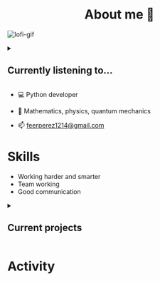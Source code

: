 <div style="text-align: center">
  <h1>About me 💭</h1>
</div>

![lofi-gif](https://media.giphy.com/media/v1.Y2lkPTc5MGI3NjExYXp3NzQ3NGx3cWhlMWZpcjViMWE2NWNoZm9qZHdmMG8yeXBzZWxqZCZlcD12MV9naWZzX3NlYXJjaCZjdD1n/RgZFvGuI4OxLjuSvRF/giphy.gif)

<details>

<summary><h2>Currently listening to...</h2></summary>

[![spotify-github-profile](https://spotify-github-profile.kittinanx.com/api/view?uid=wxy3fzoxc2wmnxmvua31vnb7w&cover_image=true&theme=novatorem&show_offline=true&background_color=121212&interchange=false&bar_color=53b14f&bar_color_cover=false)](https://spotify-github-profile.kittinanx.com/api/view?uid=wxy3fzoxc2wmnxmvua31vnb7w&redirect=true)

</details>

- 💻 Python developer

- 📖 Mathematics, physics, quantum mechanics

- 📫 feerperez1214@gmail.com

# Skills

- Working harder and smarter
- Team working
- Good communication

<details>
<summary><h2> Current projects </h2></summary>

[![ReadMe Card](https://github-readme-stats.vercel.app/api/pin/?username=code1O&repo=scorpion)](https://github.com/code1O/scorpion)
[![ReadMe Card](https://github-readme-stats.vercel.app/api/pin/?username=code1O&repo=ai_automat)](https://github.com/code1O/ai_automat)

<table>
  <thead align="center">
    <tr border: none;>
      <td><b>📘 Project</b></td>
      <td><b>⭐ Stars</b></td>
      <td><b>🤝 Forks</b></td>
      <td><b>💻 Commits </b></td>
    </tr>
  </thead>
  <tbody>
    <tr>
      <td><a href="https://github.com/madushadhanushka/differ"><b>Scorpion</b></a></td>
      <td><img alt="Stars" src="https://img.shields.io/github/stars/code1O/scorpion?style=flat-square&labelColor=343b41"/></td>
      <td><img alt="Forks" src="https://img.shields.io/github/forks/code1O/scorpion?style=flat-square&labelColor=343b41"/></td>
      <td><img alt="Commits" src="https://img.shields.io/github/commit-activity/w/code1O/scorpion
      "/></td>
    </tr>
    <tr>
      <td><a href="https://github.com/code1O/scorpion"><b>ai_automat</b></a></td>
      <td><img alt="Stars" src="https://img.shields.io/github/stars/code1O/ai_automat?style=flat-square&labelColor=343b41"/></td>
      <td><img alt="Forks" src="https://img.shields.io/github/forks/code1O/ai_automat?style=flat-square&labelColor=343b41"/></td>
      <td><img alt="Commits" src="https://img.shields.io/github/commit-activity/w/code1O/ai_automat
      " /></td>
    </tr>
  </tbody>
</table>

</details>

# Activity

<!--START_SECTION:activity-->
<!--END_SECTION:activity-->